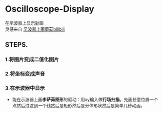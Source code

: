 # Oscilloscope-Display <br>
在示波器上显示勭画<br>
灵感来自 [示波器上画蘑菇bilibili](https://www.bilibili.com/video/av5335745/)<br>
## STEPS.<br>

### 1.将图片变成二值化图片<br>


### 2.将坐标变成声音<br>

### 3.在示波器中显示<br>
* 能在示波器上画**李萨茹图形**的驱动：用xy输入做**行场扫描**，先画任意位置一个点然后过渡到一个线然后是矩形然后是分体形状然后是简单几秒动画。
